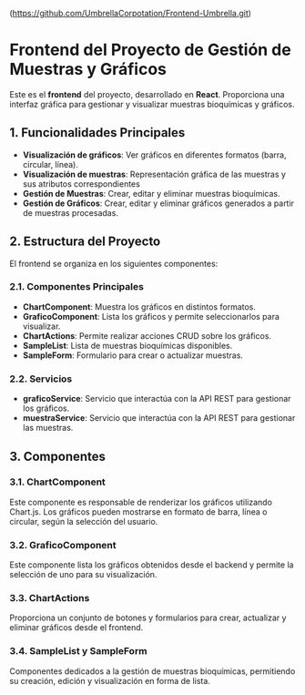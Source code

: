 
(https://github.com/UmbrellaCorpotation/Frontend-Umbrella.git)

# Frontend del Proyecto de Gestión de Muestras y Gráficos

Este es el **frontend** del proyecto, desarrollado en **React**. Proporciona una interfaz gráfica para gestionar y visualizar muestras bioquímicas y gráficos.

## 1. Funcionalidades Principales

- **Visualización de gráficos**: Ver gráficos en diferentes formatos (barra, circular, línea).
- **Visualización de muestras**: Representación gráfica de las muestras y sus atributos correspondientes
- **Gestión de Muestras**: Crear, editar y eliminar muestras bioquímicas.
- **Gestión de Gráficos**: Crear, editar y eliminar gráficos generados a partir de muestras procesadas.

## 2. Estructura del Proyecto

El frontend se organiza en los siguientes componentes:

### 2.1. Componentes Principales

- **ChartComponent**: Muestra los gráficos en distintos formatos.
- **GraficoComponent**: Lista los gráficos y permite seleccionarlos para visualizar.
- **ChartActions**: Permite realizar acciones CRUD sobre los gráficos.
- **SampleList**: Lista de muestras bioquímicas disponibles.
- **SampleForm**: Formulario para crear o actualizar muestras.

### 2.2. Servicios

- **graficoService**: Servicio que interactúa con la API REST para gestionar los gráficos.
- **muestraService**: Servicio que interactúa con la API REST para gestionar las muestras.

## 3. Componentes
### 3.1. ChartComponent
Este componente es responsable de renderizar los gráficos utilizando Chart.js. Los gráficos pueden mostrarse en formato de barra, línea o circular, según la selección del usuario.

### 3.2. GraficoComponent
Este componente lista los gráficos obtenidos desde el backend y permite la selección de uno para su visualización.

### 3.3. ChartActions
Proporciona un conjunto de botones y formularios para crear, actualizar y eliminar gráficos desde el frontend.

### 3.4. SampleList y SampleForm
Componentes dedicados a la gestión de muestras bioquímicas, permitiendo su creación, edición y visualización en forma de lista.
